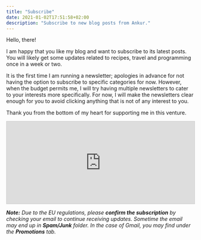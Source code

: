 ```yaml
---
title: "Subscribe"
date: 2021-01-02T17:51:58+02:00
description: "Subscribe to new blog posts from Ankur."
---
```


Hello, there!

I am happy that you like my blog and want to subscribe to its latest posts. You will likely get some updates related to recipes, travel and programming once in a week or two.

It is the first time I am running a newsletter; apologies in advance for not having the option to subscribe to specific categories for now. However, when the budget permits me, I will try having multiple newsletters to cater to your interests more specifically. For now, I will make the newsletters clear enough for you to avoid clicking anything that is not of any interest to you.

Thank you from the bottom of my heart for supporting me in this venture.

<iframe
scrolling="no"
style="width:100%!important;height:220px;border:1px #ccc solid !important"
src="https://buttondown.email/ankuroh?as_embed=true"
></iframe><br/>



<i><strong>Note:</strong> Due to the EU regulations, please <strong>confirm the subscription</strong> by checking your email to continue receiving updates. Sometime the email may end up in <strong>Spam/Junk</strong> folder. In the case of Gmail, you may find under the <strong>Promotions</strong> tab.</i>